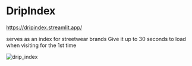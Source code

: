# DripIndex 
https://dripindex.streamlit.app/

serves as an index for streetwear brands
Give it up to 30 seconds to load when visiting for the 1st time


![drip_index](https://github.com/martyash/DripIndex/assets/72799235/956c95d9-655a-4e56-a12d-24f994f8b7ee)
